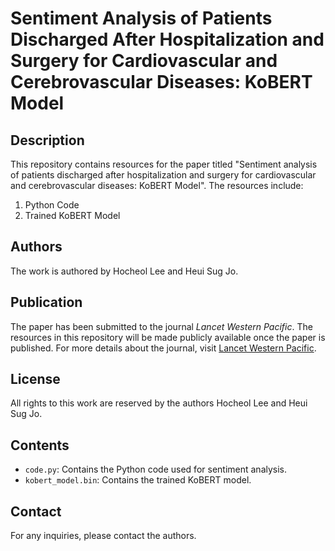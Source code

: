 
# Sentiment Analysis of Patients Discharged After Hospitalization and Surgery for Cardiovascular and Cerebrovascular Diseases: KoBERT Model

## Description
This repository contains resources for the paper titled "Sentiment analysis of patients discharged after hospitalization and surgery for cardiovascular and cerebrovascular diseases: KoBERT Model". The resources include:

1. Python Code
2. Trained KoBERT Model

## Authors
The work is authored by Hocheol Lee and Heui Sug Jo.

## Publication
The paper has been submitted to the journal *Lancet Western Pacific*. The resources in this repository will be made publicly available once the paper is published. For more details about the journal, visit [Lancet Western Pacific](https://www.thelancet.com/journals/lanwpc/home).

## License
All rights to this work are reserved by the authors Hocheol Lee and Heui Sug Jo.

## Contents
- `code.py`: Contains the Python code used for sentiment analysis.
- `kobert_model.bin`: Contains the trained KoBERT model.

## Contact
For any inquiries, please contact the authors.

